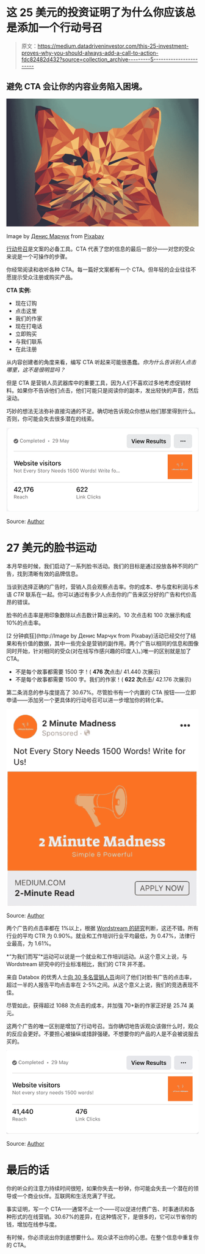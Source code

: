 # 这 25 美元的投资证明了为什么你应该总是添加一个行动号召

> 原文：<https://medium.datadriveninvestor.com/this-25-investment-proves-why-you-should-always-add-a-call-to-action-fdc82482d432?source=collection_archive---------5----------------------->

## 避免 CTA 会让你的内容业务陷入困境。

![](img/b36dc53eec82fe30a2ebda395d65709b.png)

Image by [Денис Марчук](https://pixabay.com/users/Manuchi-1728328/?utm_source=link-attribution&utm_medium=referral&utm_campaign=image&utm_content=3295856) from [Pixabay](https://pixabay.com/?utm_source=link-attribution&utm_medium=referral&utm_campaign=image&utm_content=3295856)

[行动号召](https://www.google.com/url?sa=t&rct=j&q=&esrc=s&source=web&cd=&ved=2ahUKEwi8mv-l6pHqAhURMewKHY63BPEQFjAFegQICxAI&url=https%3A%2F%2Fvtldesign.com%2Fvital-design-news-jobs-and-culture%2Funcategorized%2Fwhat-is-a-cta%2F&usg=AOvVaw3m39oIPPMckKr_Qf5lLxXv)是文案的必备工具。CTA 代表了您的信息的最后一部分——对您的受众来说是一个可操作的步骤。

你经常阅读和收听各种 CTA。每一篇好文案都有一个 CTA。但年轻的企业往往不愿提示受众注册或购买产品。

**CTA 实例:**

*   现在订购
*   点击这里
*   我们的作家
*   现在打电话
*   立即购买
*   与我们联系
*   在此注册

从内容创建者的角度来看，编写 CTA 听起来可能很愚蠢。*你为什么告诉别人点击哪里，这不是很明显吗？*

但是 CTA 是营销人员武器库中的重要工具，因为人们不喜欢过多地考虑促销材料。如果你不告诉他们点击，他们可能只是阅读你的副本，发出轻快的声音，然后滚动。

巧妙的想法无法弥补直接沟通的不足。确切地告诉观众你想从他们那里得到什么。否则，你可能会失去很多潜在的线索。

![](img/14dbf482a0b5e30ce007cf1a2dda16b5.png)

Source: [Author](https://medium.com/@ToniKoraza)

# 27 美元的脸书运动

本月早些时候，我们启动了一系列脸书活动。我们的目标是通过投放各种不同的广告，找到清晰有效的品牌信息。

当谈到选择正确的广告时，营销人员会观察点击率。你的成本、参与度和利润与术语 *CTR* 联系在一起。你可以通过有多少人点击你的广告来区分好的广告和代价高昂的错误。

脸书的点击率是用印象数除以点击数计算出来的。10 次点击和 100 次展示构成 10%的点击率。

[2 分钟疯狂](http://Image by Денис Марчук from Pixabay)活动已经交付了结果和有价值的数据，其中一些完全是营销的副作用。两个广告以相同的信息和图像同时开始，针对相同的受众(对在线写作感兴趣的印度人)。)唯一的区别就是加了 CTA。

*   不是每个故事都需要 1500 字！( **476 次**点击/ 41.440 次展示)
*   不是每个故事都需要 1500 字。我们的作家！( **622 次**点击/ 42.176 次展示)

第二条消息的参与度提高了 30.67%。尽管脸书有一个内置的 CTA 按钮——立即申请——添加另一个更具体的行动号召可以进一步增加你的转化率。

![](img/22a89585d6ce9ff6c507eed58a5aa3e0.png)

Source: [Author](http://2madness.com)

两个广告的点击率都在 1%以上，根据 [Wordstream 的研究](https://www.wordstream.com/blog/ws/2017/02/28/facebook-advertising-benchmarks)判断，这还不错。所有行业的平均 CTR 为 0.90%。就业和工作培训行业平均最低，为 0.47%，法律行业最高，为 1.61%。

*“为我们而写”*运动可以说是一个就业和工作培训运动。从这个意义上说，与 Wordstream 研究中的行业标准相比，我们的 CTR 并不差。

来自 Databox 的优秀人士[向 30 多名营销人员](https://databox.com/average-facebook-ctr)询问了他们对脸书广告的点击率，超过一半的人报告平均点击率在 2-5%之间。从这个意义上说，我们的竞选表现不佳。

尽管如此，获得超过 1088 次点击的成本，并加强 70+新的作家正好是 25.74 美元。

这两个广告的唯一区别是增加了行动号召。当你确切地告诉观众该做什么时，观众的反应会更好。不要担心被操纵或措辞强硬。不想要你的产品的人是不会被说服去买的。

![](img/a323f477dcd5819057d0b923ca2ac8e0.png)

Source: [Author](https://medium.com/@ToniKoraza)

# 最后的话

你的听众的注意力持续时间很短，如果你失去一秒钟，你可能会失去一个潜在的领导或一个商业伙伴。互联网和生活充满了干扰。

事实证明，写一个 CTA——通常不止一个——可以促进付费广告、时事通讯和各种形式的在线营销。30.67%的差异，在这种情况下，是很多的，它可以节省你的钱，增加在线参与度。

有时候，你必须说出你到底想要什么。观众读不出你的心思。在整个信息中重复你的 CTA。